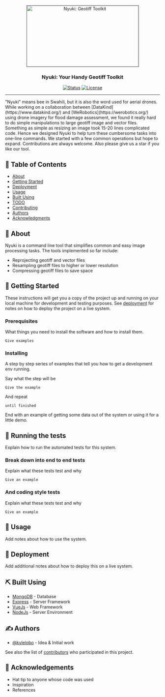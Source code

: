 <p align="center">
  <a href="" rel="noopener">
 <img width=365px height=200px src="https://imgur.com/laWENJw.png" alt="Nyuki: Geotiff Toolkit"></a>
</p>

<h3 align="center">Nyuki: Your Handy Geotiff Toolkit</h3>

<div align="center">

  [![Status](https://img.shields.io/badge/status-active-success.svg)]() 
  [![License](https://img.shields.io/badge/license-MIT-blue.svg)](/LICENSE)

</div>

---

<p align="justified"> "Nyuki" means bee in Swahili, but it is also the word used 
                   for aerial drones. While working on a collaboration between 
                   [DataKind](https://www.datakind.org/) and [WeRobotics](https://werobotics.org/)
                   using drone imagery for flood damage assessment, we found it 
                   really hard to do simple manipulations to large geotiff image and vector
                   files. Something as simple as resizing an image took 15-20 lines 
                   complicated code. Hence we designed Nyuki to help turn these cumbersome 
                   tasks into one-line commands. We started with a few common 
                   operations but hope to expand. Contributions are always welcome. Also please
                   give us a star if you like our tool.
                   


</p>

## 📝 Table of Contents
- [About](#about)
- [Getting Started](#getting_started)
- [Deployment](#deployment)
- [Usage](#usage)
- [Built Using](#built_using)
- [TODO](../TODO.md)
- [Contributing](../CONTRIBUTING.md)
- [Authors](#authors)
- [Acknowledgments](#acknowledgement)

## 🧐 About <a name = "about"></a>
Nyuki is a command line tool that simplifies common and easy image processing tasks. The tools implemented so far include:

* Reprojecting geotiff and vector files
* Resampling geotiff files to higher or lower resolution
* Compressing geotiff files to save space

## 🏁 Getting Started <a name = "getting_started"></a>
These instructions will get you a copy of the project up and running on your local machine for development and testing purposes. See [deployment](#deployment) for notes on how to deploy the project on a live system.

### Prerequisites
What things you need to install the software and how to install them.

```
Give examples
```

### Installing
A step by step series of examples that tell you how to get a development env running.

Say what the step will be

```
Give the example
```

And repeat

```
until finished
```

End with an example of getting some data out of the system or using it for a little demo.

## 🔧 Running the tests <a name = "tests"></a>
Explain how to run the automated tests for this system.

### Break down into end to end tests
Explain what these tests test and why

```
Give an example
```

### And coding style tests
Explain what these tests test and why

```
Give an example
```

## 🎈 Usage <a name="usage"></a>
Add notes about how to use the system.

## 🚀 Deployment <a name = "deployment"></a>
Add additional notes about how to deploy this on a live system.

## ⛏️ Built Using <a name = "built_using"></a>
- [MongoDB](https://www.mongodb.com/) - Database
- [Express](https://expressjs.com/) - Server Framework
- [VueJs](https://vuejs.org/) - Web Framework
- [NodeJs](https://nodejs.org/en/) - Server Environment

## ✍️ Authors <a name = "authors"></a>
- [@kylelobo](https://github.com/kylelobo) - Idea & Initial work

See also the list of [contributors](https://github.com/kylelobo/The-Documentation-Compendium/contributors) who participated in this project.

## 🎉 Acknowledgements <a name = "acknowledgement"></a>
- Hat tip to anyone whose code was used
- Inspiration
- References

